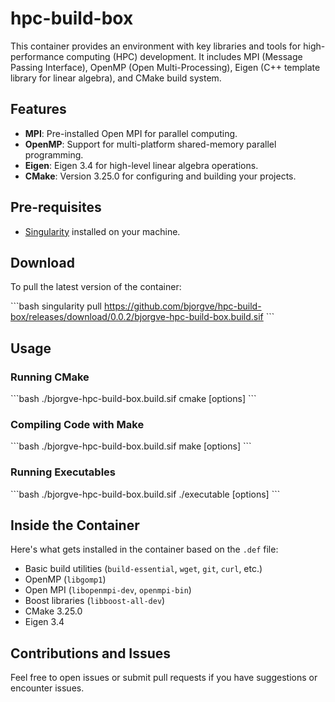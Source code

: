# hpc-build-box

This container provides an environment with key libraries and tools for high-performance computing (HPC) development. It includes MPI (Message Passing Interface), OpenMP (Open Multi-Processing), Eigen (C++ template library for linear algebra), and CMake build system.

## Features

- **MPI**: Pre-installed Open MPI for parallel computing.
- **OpenMP**: Support for multi-platform shared-memory parallel programming.
- **Eigen**: Eigen 3.4 for high-level linear algebra operations.
- **CMake**: Version 3.25.0 for configuring and building your projects.

## Pre-requisites

- [Singularity](https://sylabs.io/guides/3.7/user-guide/quick_start.html) installed on your machine.

## Download 

To pull the latest version of the container:

\```bash
singularity pull https://github.com/bjorgve/hpc-build-box/releases/download/0.0.2/bjorgve-hpc-build-box.build.sif
\```

## Usage

### Running CMake

\```bash
./bjorgve-hpc-build-box.build.sif cmake [options]
\```

### Compiling Code with Make

\```bash
./bjorgve-hpc-build-box.build.sif make [options]
\```

### Running Executables

\```bash
./bjorgve-hpc-build-box.build.sif ./executable [options]
\```

## Inside the Container

Here's what gets installed in the container based on the `.def` file:

- Basic build utilities (`build-essential`, `wget`, `git`, `curl`, etc.)
- OpenMP (`libgomp1`)
- Open MPI (`libopenmpi-dev`, `openmpi-bin`)
- Boost libraries (`libboost-all-dev`)
- CMake 3.25.0
- Eigen 3.4

## Contributions and Issues

Feel free to open issues or submit pull requests if you have suggestions or encounter issues.

